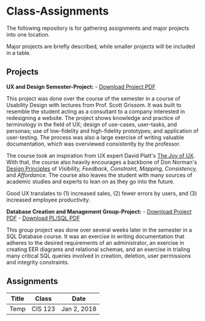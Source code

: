 # Class-Assignments

The following repository is for gathering assignments and major projects into one location.

Major projects are briefly described, while smaller projects will be included in a table.

## Projects

**UX and Design Semester-Project:** - [Download Project PDF](https://github.com/bmmurthum/Class-Assignments/raw/master/A%20Redesign%20of%20Brendonsweb.pdf)

This project was done over the course of the semester in a course of Usability Design with lectures from Prof. Scott Grissom. It was built to resemble the student acting as a consultant to a company interested in redesigning a website. The project shows knowledge and practice of terminology in the field of UX; design of use-cases, user-tasks, and personas; use of low-fidelity and high-fidelity prototypes; and application of user-testing. The process was also a large exercise of writing valuable documentation, which was overviewed consistently by the professor. 

The course took an inspiration from UX expert David Platt's [The Joy of UX](https://www.amazon.com/gp/product/013427671X/ref=as_li_tl?ie=UTF8&camp=1789&creative=9325&creativeASIN=013427671X&linkCode=as2&tag=rollingthun01-20&linkId=YVKN3DVRCGBMIBDT). With that, the course also heavily encourages a backbone of Don Norman's [Design Principles](https://www.csun.edu/science/courses/671/bibliography/preece.html) of *Visibility,* *Feedback,* *Constraint,* *Mapping,* *Consistency,* and *Affordance.* The course also leaves the student with many sources of academic studies and experts to lean on as they go into the future.

Good UX translates to (1) increased sales, (2) fewer errors by users, and (3) increased employee productivity. 

**Database Creation and Management Group-Project:** - [Download Project PDF](https://github.com/bmmurthum/Class-Assignments/raw/master/Project_submission.pdf) - [Download PL/SQL PDF](https://github.com/bmmurthum/Class-Assignments/raw/master/projectout.pdf)

This group project was done over several weeks later in the semester in a SQL Database course. It was an exercise in writing documentation that adheres to the desired requirements of an administrator, an exercise in creating EER diagrams and relational schemas, and an exercise in trialing many critical SQL queries involved in creation, deletion, user permissions and integrity constraints.


## Assignments

| Title | Class | Date |
|:-----:|:-----:|:----:|
|Temp   |CIS 123| Jan 2, 2018|
